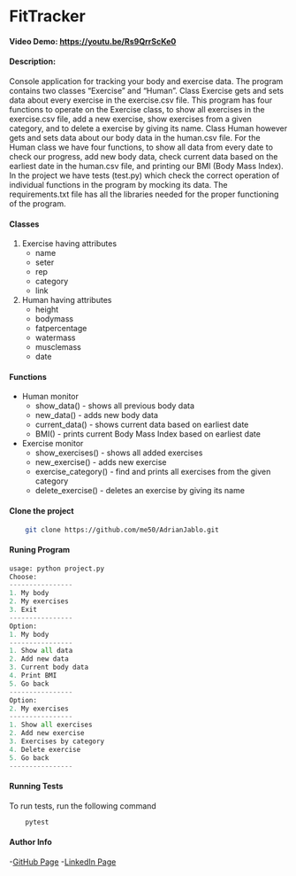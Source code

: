 # FitTracker
#### Video Demo:  <https://youtu.be/Rs9QrrScKe0>
#### Description:
Console application for tracking your body and exercise data. The program contains two classes “Exercise” and “Human”. Class Exercise gets and sets data about every exercise in the exercise.csv file. This program has four functions to operate on the Exercise class, to show all exercises in the exercise.csv file, add a new exercise, show exercises from a given category, and to delete a exercise by giving its name. Class Human however gets and sets data about our body data in the human.csv file. For the Human class we have four functions, to show all data from every date to check our progress, add new body data, check current data based on the earliest date in the human.csv file, and printing our BMI (Body Mass Index). In the project we have tests (test.py) which check the correct operation of individual functions in the program by mocking its data. The requirements.txt file has all the libraries needed for the proper functioning of the program.
#### Classes
1. Exercise having attributes
    - name
    - seter
    - rep
    - category
    - link
2. Human having attributes
    - height
    - bodymass
    - fatpercentage
    - watermass
    - musclemass
    - date
#### Functions
+  Human monitor
    - show_data() - shows all previous body data
    - new_data() - adds new body data
    - current_data() - shows current data based on earliest date
    - BMI() - prints current Body Mass Index based on earliest date
+ Exercise monitor
    - show_exercises() - shows all added exercises
    - new_exercise() - adds new exercise
    - exercise_category() - find and prints all exercises from the given category
    - delete_exercise() - deletes an exercise by giving its name

#### Clone the project
```bash
    git clone https://github.com/me50/AdrianJablo.git
```

#### Runing Program
```python
usage: python project.py
Choose:
----------------
1. My body
2. My exercises
3. Exit
----------------
Option:
1. My body
----------------
1. Show all data
2. Add new data
3. Current body data
4. Print BMI
5. Go back
----------------
Option:
2. My exercises
----------------
1. Show all exercises
2. Add new exercise
3. Exercises by category
4. Delete exercise
5. Go back
----------------
```

#### Running Tests
To run tests, run the following command
```bash
    pytest
```
#### Author Info
-[GitHub Page](https://github.com/AdrianJablo)
-[LinkedIn Page](https://www.linkedin.com/in/adrian-jabłoński-587b26278)
